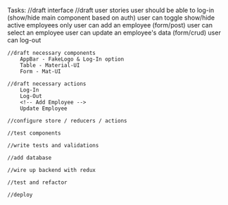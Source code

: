 Tasks:
    //draft interface
    //draft user stories
        user should be able to log-in (show/hide main component based on auth)
        <!-- user can view all employees in an interactive list -->
        user can toggle show/hide active employees only
        user can add an employee (form/post)
        user can select an employee
        user can update an employee's data (form/crud)
        user can log-out

    //draft necessary components
        AppBar - FakeLogo & Log-In option
        Table - Material-UI
        Form - Mat-UI

    //draft necessary actions
        Log-In
        Log-Out
        <!-- Add Employee -->
        Update Employee

    //configure store / reducers / actions

    //test components

    //write tests and validations

    //add database

    //wire up backend with redux

    //test and refactor

    //deploy